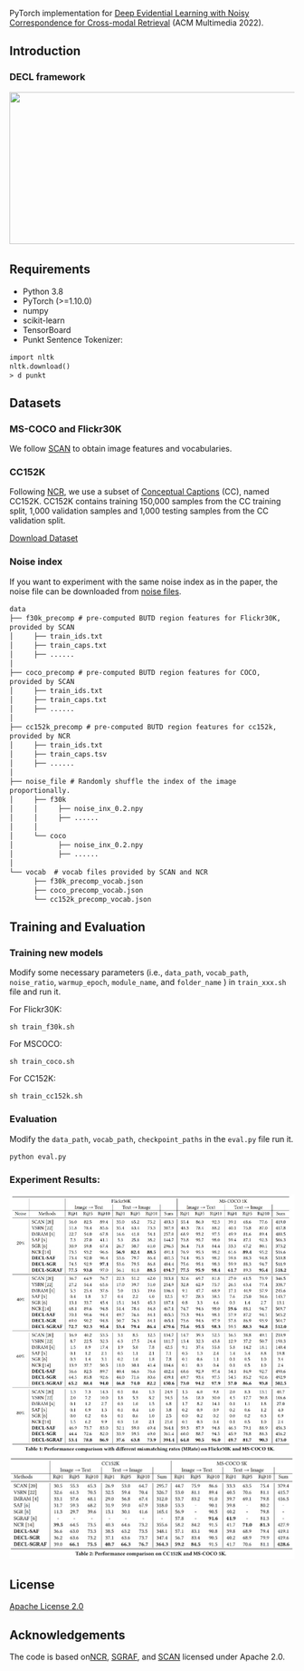 
PyTorch implementation for [Deep Evidential Learning with Noisy Correspondence for Cross-modal Retrieval](https://drive.google.com/file/d/1YVXD2ki5txBY6khG62EHwCi6cnQVRE4I/view) (ACM Multimedia 2022).


## Introduction

### DECL framework
<img src="src/framework.png"  width="860" height="268" />

## Requirements

- Python 3.8
- PyTorch (>=1.10.0)
- numpy
- scikit-learn
- TensorBoard
- Punkt Sentence Tokenizer:
  
```
import nltk
nltk.download()
> d punkt
```
  
## Datasets

### MS-COCO and Flickr30K
We follow [SCAN](https://github.com/kuanghuei/SCAN) to obtain image features and vocabularies.

### CC152K
Following [NCR](https://github.com/XLearning-SCU/2021-NeurIPS-NCR), we use a subset of [Conceptual Captions](https://ai.google.com/research/ConceptualCaptions) (CC), named CC152K. CC152K contains training 150,000 samples from the CC training split, 1,000 validation samples and 1,000 testing samples from the CC validation split.

[Download Dataset](https://ncr-paper.cdn.bcebos.com/data/NCR-data.tar)

### Noise index
If you want to experiment with the same noise index as in the paper, the noise file can be downloaded from [noise files](https://drive.google.com/file/d/1-PJTDZRMo68mtY-hzPXheaakOVRkY5Ie/view?usp=sharing).

```
data
├── f30k_precomp # pre-computed BUTD region features for Flickr30K, provided by SCAN
│     ├── train_ids.txt
│     ├── train_caps.txt
│     ├── ......
│
├── coco_precomp # pre-computed BUTD region features for COCO, provided by SCAN
│     ├── train_ids.txt
│     ├── train_caps.txt
│     ├── ......
│
├── cc152k_precomp # pre-computed BUTD region features for cc152k, provided by NCR
│     ├── train_ids.txt
│     ├── train_caps.tsv
│     ├── ......
│   
├── noise_file # Randomly shuffle the index of the image proportionally.
│     ├── f30k
│     │     ├── noise_inx_0.2.npy
│     │     ├── ......
│     │ 
│     └── coco
│           ├── noise_inx_0.2.npy
│           ├── ......     
│
└── vocab  # vocab files provided by SCAN and NCR
      ├── f30k_precomp_vocab.json
      ├── coco_precomp_vocab.json
      └── cc152k_precomp_vocab.json
```

## Training and Evaluation

### Training new models
Modify some necessary parameters (i.e., ```data_path```, ```vocab_path```, ```noise_ratio```, ```warmup_epoch```, ```module_name```, and ```folder_name``` ) in ```train_xxx.sh``` file and run it.

For Flickr30K:
```
sh train_f30k.sh
```

For MSCOCO:
```
sh train_coco.sh
```

For CC152K:
```
sh train_cc152k.sh
```

### Evaluation
Modify the  ```data_path```, ```vocab_path```, ```checkpoint_paths``` in the ```eval.py``` file run it.
```
python eval.py
```

<!-- Our reproduced results [log](https://ncr-paper.cdn.bcebos.com/data/NCR-data.tar)
 (Better than the original paper) -->

### Experiment Results:
<img src="./src/tab1.png"  width="740" />
<img src="./src/tab2.png"  width="740" />


## License

[Apache License 2.0](http://www.apache.org/licenses/LICENSE-2.0)

## Acknowledgements
The code is based on[NCR](https://github.com/XLearning-SCU/2021-NeurIPS-NCR), [SGRAF](https://github.com/Paranioar/SGRAF), and [SCAN](https://github.com/kuanghuei/SCAN) licensed under Apache 2.0.